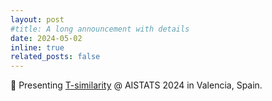 ```yaml
---
layout: post
#title: A long announcement with details
date: 2024-05-02
inline: true
related_posts: false
---
```


🎤 Presenting <a href="https://arxiv.org/pdf/2310.14814"> T-similarity</a> @ AISTATS 2024 in Valencia, Spain.
